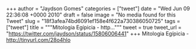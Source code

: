 
+++
author = "Jaydson Gomes"
categories = ["tweet"]
date = "Wed Jun 09 22:36:08 +0000 2010"
draft = false
image = "No media found for this Tweet"
slug = "18f3afea74bd6091ef158e4f622a730386050725"
tags = ["tweet"]
title = """Mitologia Egípicia - http..."""
tweet = true
tweet_url = "https://twitter.com/jaydson/status/15806006441"
+++
Mitologia Egípicia - http://tinyurl.com/28o4hlo
